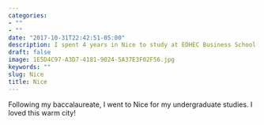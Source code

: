 ```yaml
---
categories:
- ""
- ""
date: "2017-10-31T22:42:51-05:00"
description: I spent 4 years in Nice to study at EDHEC Business School
draft: false
image: 1E5D4C97-A3D7-4181-9024-5A37E3F02F56.jpg
keywords: ""
slug: Nice
title: Nice
---
```


Following my baccalaureate, I went to Nice for my undergraduate studies. I loved this warm city!